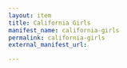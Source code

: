 ```yaml
---
layout: item
title: California Girls
manifest_name: california-girls
permalink: california-girls
external_manifest_url: 

---
```

<!-- Add an essay or interpretive material below this line,
using HTML or markdown.  Do not modify this file above this line -->
